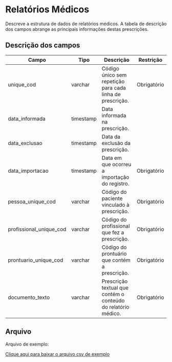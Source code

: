 # Relatórios Médicos
<p align="justify"> 
Descreve a estrutura de dados de relatórios médicos. A tabela de descrição dos campos abrange as principais informações destas prescrições.
 </p>

 ## Descrição dos campos

| Campo                             | Tipo      | Descrição                                                                 | Restrição   |
|-----------------------------------|-----------|--------------------------------------------------------------------------|---------------|
| unique_cod                        | varchar   | Código único sem repetição para cada linha de prescrição.                 | Obrigatório |
| data_informada                    | timestamp | Data informada na prescrição.                                             |             |
| data_exclusao                     | timestamp | Data da exclusão da prescrição.                                           |             |
| data_importacao                   | timestamp | Data em que ocorreu a importação do registro.                             | Obrigatório |
| pessoa_unique_cod                 | varchar   | Código do paciente vinculado à prescrição.                                | Obrigatório |
| profissional_unique_cod           | varchar   | Código do profissional que fez a prescrição.                              | Obrigatório |
| prontuario_unique_cod             | varchar   | Código do prontuário que contém a prescrição.                             | Obrigatório |
| documento_texto                   | varchar   | Prescrição textual que contém o conteúdo do relatório médico.             | Obrigatório |

## Arquivo
<p align="justify">Arquivo de exemplo:</p>

[Clique aqui para baixar o arquivo csv de exemplo](arquivos_exemplos/prescricao_relatorios.csv ':ignore')
